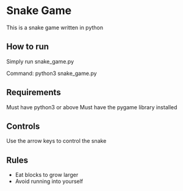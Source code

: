 # Snake Game

This is a snake game written in python

## How to run

Simply run snake_game.py

Command: python3 snake_game.py

## Requirements

Must have python3 or above
Must have the pygame library installed

## Controls

Use the arrow keys to control the snake

## Rules

- Eat blocks to grow larger
- Avoid running into yourself

